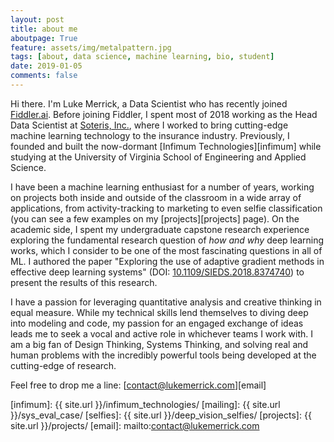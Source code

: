 ```yaml
---
layout: post
title: about me
aboutpage: True
feature: assets/img/metalpattern.jpg
tags: [about, data science, machine learning, bio, student]
date: 2019-01-05
comments: false
---
```

Hi there. I'm Luke Merrick, a Data Scientist who has recently joined [Fiddler.ai][fiddler]. Before joining Fiddler, I spent most of 2018 working as the Head Data Scientist at [Soteris, Inc.][soteris], where I worked to bring cutting-edge machine learning technology to the insurance industry. Previously, I founded and built the now-dormant [Infimum Technologies][infimum] while studying at the University of Virginia School of Engineering and Applied Science.

I have been a machine learning enthusiast for a number of years, working on projects both inside and outside of the classroom in a wide array of applications, from activity-tracking to marketing to even selfie classification (you can see a few examples on my [projects][projects] page). On the academic side, I spent my undergraduate capstone research experience exploring the fundamental research question of *how and why* deep learning works, which I consider to be one of the most fascinating questions in all of ML. I authored the paper "Exploring the use of adaptive gradient methods in effective deep learning systems" (DOI: [10.1109/SIEDS.2018.8374740][adaptive_doi]) to present the results of this research.

I have a passion for leveraging quantitative analysis and creative thinking in equal measure. While my technical skills lend themselves to diving deep into modeling and code, my passion for an engaged exchange of ideas leads me to seek a vocal and active role in whichever teams I work with. I am a big fan of Design Thinking, Systems Thinking, and solving real and human problems with the incredibly powerful tools being developed at the cutting-edge of research.

Feel free to drop me a line: [contact@lukemerrick.com][email]

[fiddler]: http://fiddler.ai/
[soteris]: https://www.soteris.com/
[adaptive_doi]: https://doi.org/10.1109/SIEDS.2018.8374740
[infimum]: {{ site.url }}/infimum_technologies/
[mailing]: {{ site.url }}/sys_eval_case/
[selfies]: {{ site.url }}/deep_vision_selfies/
[projects]: {{ site.url }}/projects/
[email]: mailto:contact@lukemerrick.com
